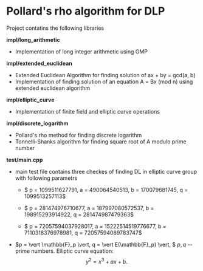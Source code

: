 # Pollard's rho algorithm for DLP

Project contatins the following libraries

**impl/long_arithmetic**        
 - Implementation of long integer arithmetic using GMP

**impl/extended_euclidean**     
 - Extended Euclidean Algorithm for finding solution of ax + by = gcd(a, b) 
 - Implementation of finding solution of an equation A = Bx (mod n) using extended euclidean algorithm

**impl/elliptic_curve**         
 - Implementation of finite field and elliptic curve operations

**impl/discrete_logarithm** 
 - Pollard's rho method for finding discrete logarithm 
 - Tonnelli-Shanks algorithm for finding square root of A modulo prime number 

**test/main.cpp**
- main test file contains three checkes of finding DL in elliptic curve group with following parametrs

    - $ p = 1099511627791, a = 490064540513, b = 170079681745, q = 1099513257113$

    - $ p = 281474976710677, a = 187997080572537, b = 198915293914922, q = 281474987479363$

    - $ p = 72057594037928017, a = 15222514519776677, b = 7110318376978981, q = 72057594089783747$

- $p = \vert \mathbb{F}_p \vert, q = \vert E(\mathbb{F}_p) \vert, $
$p, q$ -- prime numbers.
Elliptic curve equation: 
$$
    y^2 = x^3 + ax + b.
$$




